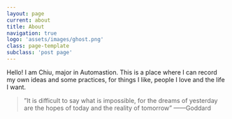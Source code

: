 ```yaml
---
layout: page
current: about
title: About
navigation: true
logo: 'assets/images/ghost.png'
class: page-template
subclass: 'post page'
---
```

Hello!
I am Chiu, major in Automastion.
This is a place where I can record my own ideas and some practices,
for things I like, people I love and the life I want.
>”It is difficult to say what is impossible,
for the dreams of yesterday are the hopes of today and the reality of tomorrow”
                                                  ——Goddard
